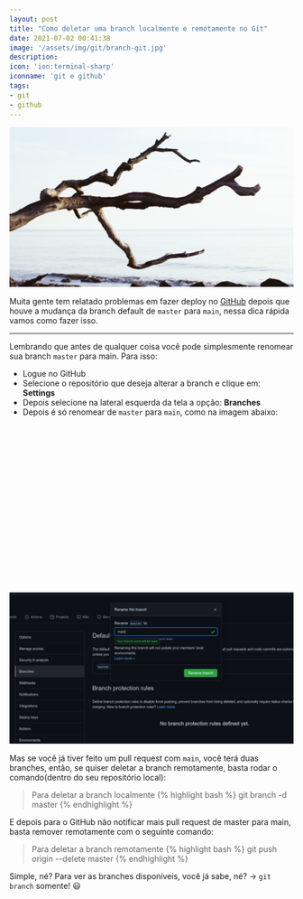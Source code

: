 ```yaml
---
layout: post
title: "Como deletar uma branch localmente e remotamente no Git"
date: 2021-07-02 00:41:38
image: '/assets/img/git/branch-git.jpg'
description:
icon: 'ion:terminal-sharp'
iconname: 'git e github'
tags:
- git
- github
---
```


![Como deletar uma branch localmente e remotamente no Git](/assets/img/git/branch-git.jpg)

Muita gente tem relatado problemas em fazer deploy no [GitHub](https://terminalroot.com.br/2020/11/conheca-o-codespaces-um-ide-do-github-direto-no-navegador.html) depois que houve a mudança da branch default de `master` para `main`, nessa dica rápida vamos como fazer isso.

---

Lembrando que antes de qualquer coisa você pode simplesmente renomear sua branch `master` para main. Para isso:
+ Logue no GitHub
+ Selecione o repositório que deseja alterar a branch e clique em: **Settings**
+ Depois selecione na lateral esquerda da tela a opção: **Branches**
+ Depois é só renomear de `master` para `main`, como na imagem abaixo:

<!-- QUADRADO -->
<script async src="//pagead2.googlesyndication.com/pagead/js/adsbygoogle.js"></script>
<ins class="adsbygoogle"
style="display:inline-block;width:336px;height:280px"
data-ad-client="ca-pub-2838251107855362"
data-ad-slot="5351066970"></ins>
<script>
(adsbygoogle = window.adsbygoogle || []).push({});
</script>

![Rename master to main](/assets/img/git/rename-branch.png)

Mas se você já tiver feito um pull request com `main`, você terá duas branches, então, se quiser deletar a branch remotamente, basta rodar o comando(dentro do seu repositório local):

> Para deletar a branch localmente
{% highlight bash %}
git branch -d master
{% endhighlight %}

E depois para o GitHub não notificar mais pull request de master para main, basta remover remotamente com o seguinte comando:

> Para deletar a branch remotamente
{% highlight bash %}
git push origin --delete master
{% endhighlight %}

Simple, né? Para ver as branches disponíveis, você já sabe, né? → `git branch` somente! 😃 
